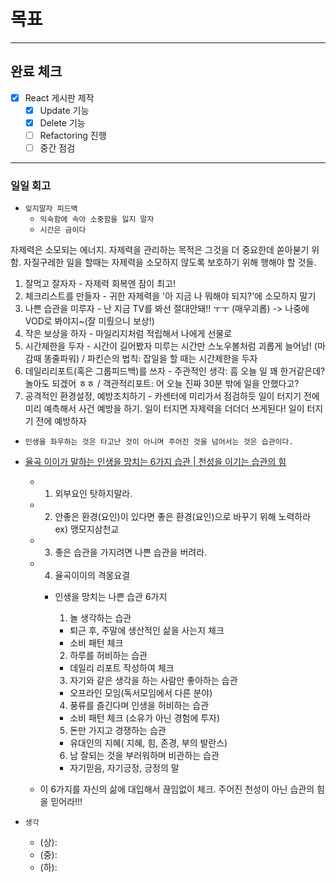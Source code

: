 # 목표

---

## 완료 체크

- [x] React 게시판 제작
  - [x] Update 기능
  - [x] Delete 기능
  - [ ] Refactoring 진행
  - [ ] 중간 점검

---

### 일일 회고

- `잊지말자 피드백`
  - `익숙함에 속아 소중함을 잃지 말자`
  - `시간은 금이다`

자제력은 소모되는 에너지.
자제력을 관리하는 목적은 그것을 더 중요한데 쏟아붇기 위함.
자질구레한 일을 할때는 자제력을 소모하지 않도록 보호하기 위해 행해야 할 것들.

1. 잘먹고 잘자자 - 자제력 회복엔 잠이 최고!
2. 체크리스트를 만들자 - 귀한 자제력을 '아 지금 나 뭐해야 되지?'에 소모하지 말기
3. 나쁜 습관을 미루자 - 난 지금 TV를 봐선 절대안돼!! ㅜㅜ (매우괴롭) -> 나중에 VOD로 봐야지~(잘 미뤘으니 보상!)
4. 작은 보상을 하자 - 마일리지처럼 적립해서 나에게 선물로
5. 시간제한을 두자 - 시간이 길어봤자 미루는 시간만 스노우볼처럼 괴롭게 늘어남! (마감때 똥줄파워) / 파킨슨의 법칙: 잡일을 할 때는 시간제한을 두자
6. 데일리리포트(혹은 그룹피드백)를 쓰자 - 주관적인 생각: 흠 오늘 일 꽤 한거같은데? 놀아도 되겠어 ㅎㅎ / 객관적리포트: 어 오늘 진짜 30분 밖에 일을 안했다고?
7. 공격적인 환경설정, 예방조치하기 - 카센터에 미리가서 점검하듯 일이 터지기 전에 미리 예측해서 사건 예방을 하기. 일이 터지면 자제력을 더더더 쓰게된다! 일이 터지기 전에 예방하자

- `인생을 좌우하는 것은 타고난 것이 아니며 주어진 것을 넘어서는 것은 습관이다.`

- [율곡 이이가 말하는 인생을 망치는 6가지 습관 | 천성을 이기는 습관의 힘](https://youtu.be/hl3WYQ_Ymp0)

  - 1. 외부요인 탓하지말라.
  - 2. 안좋은 환경(요인)이 있다면 좋은 환경(요인)으로 바꾸기 위해 노력하라 ex) 맹모지삼천교
  - 3. 좋은 습관을 가지려면 나쁜 습관을 버려라.
  - 4. 율곡이이의 격몽요결

    - 인생을 망치는 나쁜 습관 6가지

      1. 놀 생각하는 습관

      - 퇴근 후, 주말에 생산적인 삶을 사는지 체크
      - 소비 패턴 체크

      2. 하루를 허비하는 습관

      - 데일리 리포트 작성하여 체크

      3. 자기와 같은 생각을 하는 사람만 좋아하는 습관

      - 오프라인 모임(독서모임에서 다른 분야)

      4. 풍류를 즐긴다며 인생을 허비하는 습관

      - 소비 패턴 체크 (소유가 아닌 경험에 투자)

      5. 돈만 가지고 경쟁하는 습관

      - 유대인의 지혜( 지혜, 힘, 존경, 부의 발란스)

      6. 남 잘되는 것을 부러워하며 비관하는 습관

      - 자기믿음, 자기긍정, 긍정의 말

  - 이 6가지를 자신의 삶에 대입해서 끊임없이 체크. 주어진 천성이 아닌 습관의 힘을 믿어라!!!

- `생각`
  - (상):
  - (중):
  - (하):
